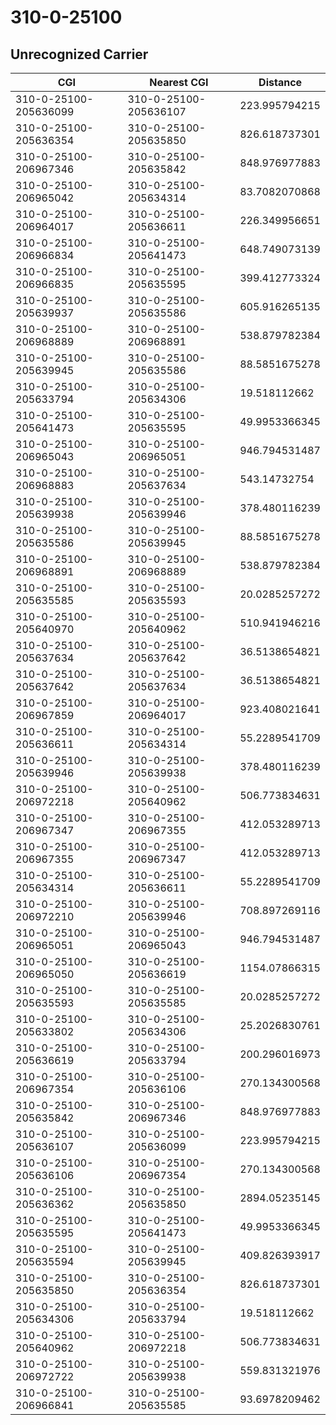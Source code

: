 # 310-0-25100
## Unrecognized Carrier


| CGI | Nearest CGI | Distance |
|-----|-------------|----------|
| 310-0-25100-205636099 | 310-0-25100-205636107 | 223.995794215 |
| 310-0-25100-205636354 | 310-0-25100-205635850 | 826.618737301 |
| 310-0-25100-206967346 | 310-0-25100-205635842 | 848.976977883 |
| 310-0-25100-206965042 | 310-0-25100-205634314 | 83.7082070868 |
| 310-0-25100-206964017 | 310-0-25100-205636611 | 226.349956651 |
| 310-0-25100-206966834 | 310-0-25100-205641473 | 648.749073139 |
| 310-0-25100-206966835 | 310-0-25100-205635595 | 399.412773324 |
| 310-0-25100-205639937 | 310-0-25100-205635586 | 605.916265135 |
| 310-0-25100-206968889 | 310-0-25100-206968891 | 538.879782384 |
| 310-0-25100-205639945 | 310-0-25100-205635586 | 88.5851675278 |
| 310-0-25100-205633794 | 310-0-25100-205634306 | 19.518112662 |
| 310-0-25100-205641473 | 310-0-25100-205635595 | 49.9953366345 |
| 310-0-25100-206965043 | 310-0-25100-206965051 | 946.794531487 |
| 310-0-25100-206968883 | 310-0-25100-205637634 | 543.14732754 |
| 310-0-25100-205639938 | 310-0-25100-205639946 | 378.480116239 |
| 310-0-25100-205635586 | 310-0-25100-205639945 | 88.5851675278 |
| 310-0-25100-206968891 | 310-0-25100-206968889 | 538.879782384 |
| 310-0-25100-205635585 | 310-0-25100-205635593 | 20.0285257272 |
| 310-0-25100-205640970 | 310-0-25100-205640962 | 510.941946216 |
| 310-0-25100-205637634 | 310-0-25100-205637642 | 36.5138654821 |
| 310-0-25100-205637642 | 310-0-25100-205637634 | 36.5138654821 |
| 310-0-25100-206967859 | 310-0-25100-206964017 | 923.408021641 |
| 310-0-25100-205636611 | 310-0-25100-205634314 | 55.2289541709 |
| 310-0-25100-205639946 | 310-0-25100-205639938 | 378.480116239 |
| 310-0-25100-206972218 | 310-0-25100-205640962 | 506.773834631 |
| 310-0-25100-206967347 | 310-0-25100-206967355 | 412.053289713 |
| 310-0-25100-206967355 | 310-0-25100-206967347 | 412.053289713 |
| 310-0-25100-205634314 | 310-0-25100-205636611 | 55.2289541709 |
| 310-0-25100-206972210 | 310-0-25100-205639946 | 708.897269116 |
| 310-0-25100-206965051 | 310-0-25100-206965043 | 946.794531487 |
| 310-0-25100-206965050 | 310-0-25100-205636619 | 1154.07866315 |
| 310-0-25100-205635593 | 310-0-25100-205635585 | 20.0285257272 |
| 310-0-25100-205633802 | 310-0-25100-205634306 | 25.2026830761 |
| 310-0-25100-205636619 | 310-0-25100-205633794 | 200.296016973 |
| 310-0-25100-206967354 | 310-0-25100-205636106 | 270.134300568 |
| 310-0-25100-205635842 | 310-0-25100-206967346 | 848.976977883 |
| 310-0-25100-205636107 | 310-0-25100-205636099 | 223.995794215 |
| 310-0-25100-205636106 | 310-0-25100-206967354 | 270.134300568 |
| 310-0-25100-205636362 | 310-0-25100-205635850 | 2894.05235145 |
| 310-0-25100-205635595 | 310-0-25100-205641473 | 49.9953366345 |
| 310-0-25100-205635594 | 310-0-25100-205639945 | 409.826393917 |
| 310-0-25100-205635850 | 310-0-25100-205636354 | 826.618737301 |
| 310-0-25100-205634306 | 310-0-25100-205633794 | 19.518112662 |
| 310-0-25100-205640962 | 310-0-25100-206972218 | 506.773834631 |
| 310-0-25100-206972722 | 310-0-25100-205639938 | 559.831321976 |
| 310-0-25100-206966841 | 310-0-25100-205635585 | 93.6978209462 |
